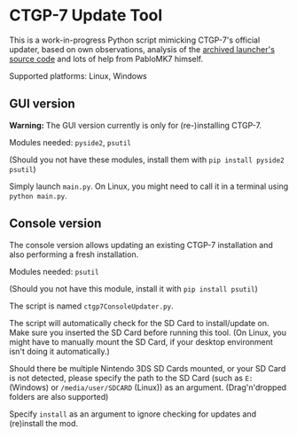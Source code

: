# CTGP-7 Update Tool

This is a work-in-progress Python script mimicking CTGP-7's official updater, based on own observations, analysis of the [archived launcher's source code](https://github.com/PabloMK7/CTGP-7_Launcher) and lots of help from PabloMK7 himself.

Supported platforms: Linux, Windows

## GUI version

**Warning:** The GUI version currently is only for (re-)installing CTGP-7.

Modules needed: `pyside2`, `psutil`

(Should you not have these modules, install them with `pip install pyside2 psutil`)

Simply launch `main.py`.
On Linux, you might need to call it in a terminal using `python main.py`.

## Console version

The console version allows updating an existing CTGP-7 installation and also performing a fresh installation.

Modules needed: `psutil`

(Should you not have this module, install it with `pip install psutil`)

The script is named `ctgp7ConsoleUpdater.py`.

The script will automatically check for the SD Card to install/update on. Make sure you inserted the SD Card before running this tool.
(On Linux, you might have to manually mount the SD Card, if your desktop environment isn't doing it automatically.)

Should there be multiple Nintendo 3DS SD Cards mounted, or your SD Card is not detected, please specify the path to the SD Card (such as `E:` (Windows) or `/media/user/SDCARD` (Linux)) as an argument. (Drag'n'dropped folders are also supported)

Specify `install` as an argument to ignore checking for updates and (re)install the mod.
